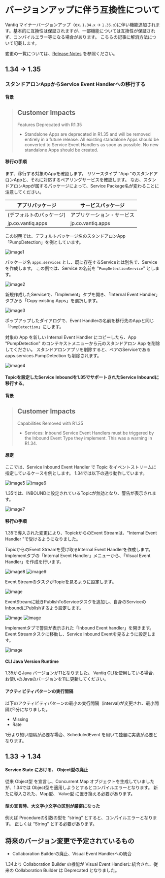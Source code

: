 # バージョンアップに伴う互換性について

Vantiq マイナーバージョンアップ（ex. `1.34.x` -> `1.35.x`)に伴い機能追加されます。基本的に互換性は保証されますが、一部機能については互換性が保証されず、コンパイルエラー等になる場合があります。
こちらの記事に解消方法について記載します。

変更の一覧については、[Release Notes](https://dev.vantiq.co.jp/docs/system/releasenotes/index.html) を参照ください。

## 1.34 -> 1.35

### スタンドアロンAppからService Event Handlerへの移行する

#### 背景
>## Customer Impacts
>Features Deprecated with R1.35
>- Standalone Apps are deprecated in R1.35 and will be removed entirely in a future release. All existing standalone Apps should be converted to Service Event Handlers as soon as possible. No new standalone Apps should be created.

#### 移行の手順

まず、移行する対象のAppを確認します。  リソースタイプ "App "のスタンドアロンAppと、それに対応するペアリングサービスを確認します。 
なお、スタンドアロンAppが属するパッケージによって、Service Package名が変わることに注意してください。

| アプリパッケージ |  サービスパッケージ |
|---|---|
| (デフォルトのパッケージ)  |  アプリケーション・サービス |
| jp.co.vantiq.apps | jp.co.vantiq.apps |

この説明では、デフォルトパッケージ名のスタンドアロンApp「PumpDetection」を例としています。

![image1](../../imgs/incompatibilities/image1.png)

パッケージ名 `apps.services` とし、既に存在するServiceとは別名で、Service を作成します。  この例では、Service の名前を "`PumpDetectionService`" とします。

![image2](../../imgs/incompatibilities/image2.png)

新規作成したServiceで、「Implement」タブを開き、「Internal Event Handler」タブから「Copy existing Apps」を選択します。 

![image3](../../imgs/incompatibilities/image3.png)

ポップアップしたダイアログで、Event Handlerの名前を移行先のAppと同じ「`PumpDetection`」にします。 

対象の App を新しい Internal Event Handler にコピーしたら、App "PumpDetection" のコンテキストメニューから元のスタンドアロン App を削除してください。
スタンドアロンアプリを削除すると、ペアのServiceである apps.services.PumpDetection も削除されます。

![image4](../../imgs/incompatibilities/image4.png)


#### Topicを設定したService Inboundを1.35でサポートされたService Inboundに移行する。

#### 背景
>## Customer Impacts
>Capabilities Removed with R1.35
>- Services: Inbound Service Event Handlers must be triggered by the Inbound Event Type they implement. This was a warning in R1.34.

#### 想定

ここでは、Service Inbound Event Handler で Topic をイベントストリームに指定しているケースを例とします。 1.34では以下の通り動作しています。

![image5](../../imgs/incompatibilities/image5.png)
![image6](../../imgs/incompatibilities/image6.png)

1.35では、INBOUNDに設定されているTopicが無効となり、警告が表示されます。

![image7](../../imgs/incompatibilities/image7.png)

#### 移行の手順

1.35で導入された変更により、TopickからのEvent Streamは、"Internal Event Handler "で受けるようになりました。

TopicからのEvent Streamを受け取るInternal Event Handlerを作成します。Implementタブの「Internal Event Handler」メニューから、「Visual Event Handler」を作成を行います。

![image8](../../imgs/incompatibilities/image8.png)
![image9](../../imgs/incompatibilities/image9.png)

Event StreamのタスクがTopicを見るように設定します。

![image](../../imgs/incompatibilities/image10.png)

EventStreamに続きPublishToServiceタスクを追加し、自身のServiceのInboundにPublishするよう設定します。 

![image](../../imgs/incompatibilities/image11.png)
![image](../../imgs/incompatibilities/image12.png)

Implementタブで警告が表示された「Inbound Event handler」を開きます。 
Event Streamタスクに移動し、Service Inbound Eventを見るように設定します。 

![image](../../imgs/incompatibilities/image13.png)

#### CLI Java Version Runtime

1.35からJava バージョンが11となりました。 Vantiq CLIを使用している場合、お使いのJavaのバージョンを11に更新してください。

#### アクティビティパターンの実行間隔

以下のアクティビティパターンの最小の実行間隔（interval)が変更され、最小間隔が1分になりました。

- Missing
- Rate

1分より短い間隔が必要な場合、ScheduledEvent を用いて独自に実装が必要となります。


## 1.33 -> 1.34

#### Service State における、 Object型の廃止

従来 Object型 を宣言し、Concurrent.Map オブジェクトを生成していましたが、1.34では Object型を適用しようとするとコンパイルエラーとなります。
新たに導入された、Map型、 Value型 に置き換える必要があります。

#### 型の宣言時、大文字小文字の区別が厳密になった

例えば Procedureの引数の型を “string” とすると、コンパイルエラーとなります。 正しくは “String” とする必要があります。

## 将来のバージョン変更で予定されているもの
- Collaboration Builderの廃止、Visual Event Handlerへの統合

1.34より Collaboration Builder の機能が Visual Event Handlerに統合され、従来の Collaboration Builder は Deprecated となりました。

